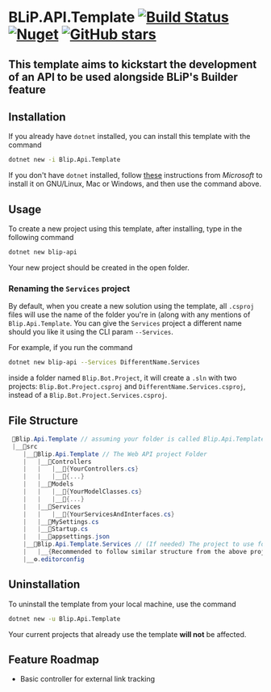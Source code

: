 # BLiP.API.Template [![Build Status](https://travis-ci.org/lfmundim/Blip.Api.Template.svg?branch=master)](https://travis-ci.org/lfmundim/Blip.Api.Template) [![Nuget](https://img.shields.io/nuget/v/Blip.Api.Template.svg)](https://www.nuget.org/packages/blip.api.template) [![GitHub stars](https://img.shields.io/github/stars/lfmundim/Blip.Api.Template.svg)](https://github.com/lfmundim/Blip.Api.Template/stargazers)


## This template aims to kickstart the development of an API to be used alongside BLiP's Builder feature

## Installation
If you already have `dotnet` installed, you can install this template with the command
```sh
dotnet new -i Blip.Api.Template
```

If you don't have `dotnet` installed, follow [these](https://www.microsoft.com/net/learn/get-started-with-dotnet-tutorial) instructions from _Microsoft_ to install it on GNU/Linux, Mac or Windows, and then use the command above.

## Usage
To create a new project using this template, after installing, type in the following command
```sh
dotnet new blip-api
```
Your new project should be created in the open folder.

### Renaming the `Services` project
By default, when you create a new solution using the template, all `.csproj` files will use the name of the folder you're in (along with any mentions of `Blip.Api.Template`. You can give the `Services` project a different name should you like it using the CLI param `--Services`. 

For example, if you run the command

```bash
dotnet new blip-api --Services DifferentName.Services
```

inside a folder named `Blip.Bot.Project`, it will create a `.sln` with two projects: `Blip.Bot.Project.csproj` and `DifferentName.Services.csproj`, instead of a `Blip.Bot.Project.Services.csproj`.

## File Structure
```cs
 📁Blip.Api.Template // assuming your folder is called Blip.Api.Template. Whatever name you choose will replace all occurrences of that string in the sln
 |__📁src
    |__📁Blip.Api.Template // The Web API project Folder
    |   |__📁Controllers
    |   |   |__📃{YourControllers.cs}
    |   |   |__📃{...}
    |   |__📁Models
    |   |   |__📃{YourModelClasses.cs}
    |   |   |__📃{...}
    |   |__📁Services
    |   |   |__📃{YourServicesAndInterfaces.cs}
    |   |__📃MySettings.cs
    |   |__📃Startup.cs
    |   |__📃appsettings.json
    |__📁Blip.Api.Template.Services // (If needed) The project to use for 3rd party APIs to be consumed
    |   |__{Recommended to follow similar structure from the above project}
    |__⚙️.editorconfig
```

## Uninstallation
To uninstall the template from your local machine, use the command
```sh
dotnet new -u Blip.Api.Template
```
Your current projects that already use the template **will not** be affected.

## Feature Roadmap
* Basic controller for external link tracking
